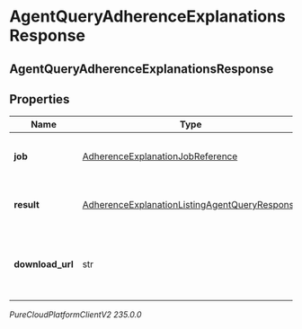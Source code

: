 # AgentQueryAdherenceExplanationsResponse

## AgentQueryAdherenceExplanationsResponse

## Properties

|Name | Type | Description | Notes|
|------------ | ------------- | ------------- | -------------|
| **job** | [AdherenceExplanationJobReference](AdherenceExplanationJobReference) | The asynchronous job handling the query | [optional] |
| **result** | [AdherenceExplanationListingAgentQueryResponse](AdherenceExplanationListingAgentQueryResponse) | The result of the query. May come via notification | [optional] |
| **download_url** | str | The URL from which to download the result. May come via notification | [optional] |



_PureCloudPlatformClientV2 235.0.0_
